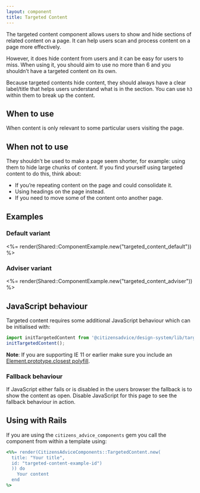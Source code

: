 ```yaml
---
layout: component
title: Targeted Content
---
```


The targeted content component allows users to show and hide sections of related content on a page. It can help users scan and process content on a page more effectively.

However, it does hide content from users and it can be easy for users to miss. When using it, you should aim to use no more than 6 and you shouldn’t have a targeted content on its own.

Because targeted contents hide content, they should always have a clear label/title that helps users understand what is in the section. You can use `h3` within them to break up the content.

## When to use

When content is only relevant to some particular users visiting the page.

## When not to use

They shouldn’t be used to make a page seem shorter, for example: using them to hide large chunks of content.
If you find yourself using targeted content to do this, think about:

- If you’re repeating content on the page and could consolidate it.
- Using headings on the page instead.
- If you need to move some of the content onto another page.

## Examples

### Default variant

<%= render(Shared::ComponentExample.new("targeted_content_default")) %>

### Adviser variant

<%= render(Shared::ComponentExample.new("targeted_content_adviser")) %>

## JavaScript behaviour

Targeted content requires some additional JavaScript behaviour which can be initialised with:

```js
import initTargetedContent from '@citizensadvice/design-system/lib/targeted-content';
initTargetedContent();
```

**Note**: If you are supporting IE 11 or earlier make sure you include an [Element.prototype.closest polyfill](https://www.npmjs.com/package/element-closest).

### Fallback behaviour

If JavaScript either fails or is disabled in the users browser the fallback is to show the content as open. Disable JavaScript for this page to see the fallback behaviour in action.

## Using with Rails

If you are using the `citizens_advice_components` gem you call the component from within a template using:

```rb
<%%= render(CitizensAdviceComponents::TargetedContent.new(
  title: "Your title",
  id: "targeted-content-example-id")
  )) do
    Your content
  end
%>
```
